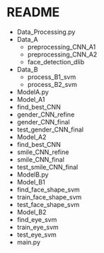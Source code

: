 # README


* Data_Processing.py
 * Data_A
   * preprocessing_CNN_A1
   * preprocessing_CNN_A2
   * face_detection_dlib
 * Data_B
   * process_B1_svm
   * process_B2_svm
* ModelA.py
 * Model_A1
  * find_best_CNN
  * gender_CNN_refine
  * gender_CNN_final
  * test_gender_CNN_final
 * Model_A2
  * find_best_CNN
  * smile_CNN_refine
  * smile_CNN_final
  * test_smile_CNN_final
* ModelB.py
 * Model_B1
  * find_face_shape_svm
  * train_face_shape_svm
  * test_face_shape_svm
 * Model_B2
  * find_eye_svm
  * train_eye_svm
  * test_eye_svm
* main.py 
